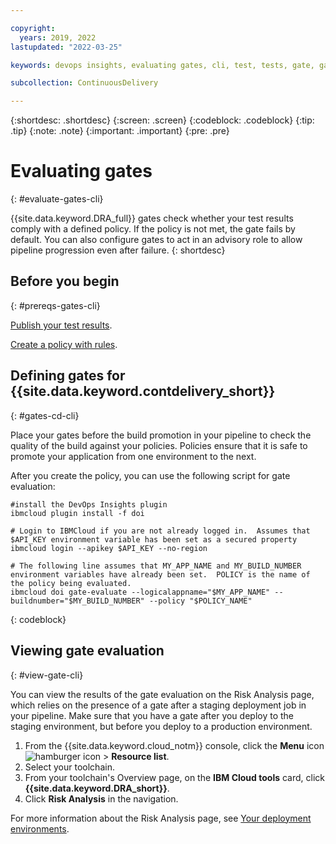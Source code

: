 ```yaml
---

copyright:
  years: 2019, 2022
lastupdated: "2022-03-25"

keywords: devops insights, evaluating gates, cli, test, tests, gate, gate failing, app

subcollection: ContinuousDelivery

---
```


{:shortdesc: .shortdesc}
{:screen: .screen}
{:codeblock: .codeblock}
{:tip: .tip}
{:note: .note}
{:important: .important}
{:pre: .pre}

# Evaluating gates
{: #evaluate-gates-cli}

{{site.data.keyword.DRA_full}} gates check whether your test results comply with a defined policy. If the policy is not met, the gate fails by default. You can also configure gates to act in an advisory role to allow pipeline progression even after failure.
{: shortdesc}


## Before you begin
{: #prereqs-gates-cli}

[Publish your test results](/docs/ContinuousDelivery?topic=ContinuousDelivery-publish-test-cli).

[Create a policy with rules](/docs/ContinuousDelivery?topic=ContinuousDelivery-defining-policies-rules).


## Defining gates for {{site.data.keyword.contdelivery_short}}
{: #gates-cd-cli}

Place your gates before the build promotion in your pipeline to check the quality of the build against your policies. Policies ensure that it is safe to promote your application from one environment to the next.

After you create the policy, you can use the following script for gate evaluation:

```text
#install the DevOps Insights plugin
ibmcloud plugin install -f doi

# Login to IBMCloud if you are not already logged in.  Assumes that $API_KEY environment variable has been set as a secured property
ibmcloud login --apikey $API_KEY --no-region

# The following line assumes that MY_APP_NAME and MY_BUILD_NUMBER environment variables have already been set.  POLICY is the name of the policy being evaluated.
ibmcloud doi gate-evaluate --logicalappname="$MY_APP_NAME" --buildnumber="$MY_BUILD_NUMBER" --policy "$POLICY_NAME"
```
{: codeblock}


## Viewing gate evaluation
{: #view-gate-cli}

You can view the results of the gate evaluation on the Risk Analysis page, which relies on the presence of a gate after a staging deployment job in your pipeline. Make sure that you have a gate after you deploy to the staging environment, but before you deploy to a production environment. 

1. From the {{site.data.keyword.cloud_notm}} console, click the **Menu** icon ![hamburger icon](images/icon_hamburger.svg) > **Resource list**.
2. Select your toolchain.
3. From your toolchain's Overview page, on the **IBM Cloud tools** card, click **{{site.data.keyword.DRA_short}}**.
4. Click **Risk Analysis** in the navigation.  

For more information about the Risk Analysis page, see [Your deployment environments](/docs/ContinuousDelivery?topic=ContinuousDelivery-deployment-environment).
